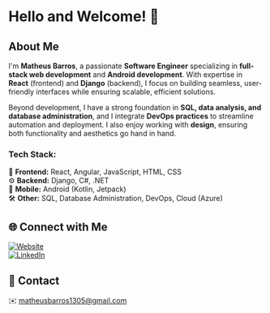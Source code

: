 # Hello and Welcome! 👋

## About Me
I'm **Matheus Barros**, a passionate **Software Engineer** specializing in **full-stack web development** and **Android development**. With expertise in **React** (frontend) and **Django** (backend), I focus on building seamless, user-friendly interfaces while ensuring scalable, efficient solutions. 

Beyond development, I have a strong foundation in **SQL, data analysis, and database administration**, and I integrate **DevOps practices** to streamline automation and deployment. I also enjoy working with **design**, ensuring both functionality and aesthetics go hand in hand.

### Tech Stack:
🚀 **Frontend:** React, Angular, JavaScript, HTML, CSS  
⚙️ **Backend:** Django, C#, .NET  
📱 **Mobile:** Android (Kotlin, Jetpack)  
🛠️ **Other:** SQL, Database Administration, DevOps, Cloud (Azure)  

## 🌐 Connect with Me
[![Website](https://img.shields.io/badge/Website-matheusbarros.com-000?style=for-the-badge&logo=googlechrome&logoColor=white)](https://matheusbarros.com)  
[![LinkedIn](https://img.shields.io/badge/LinkedIn-0077B5?style=for-the-badge&logo=linkedin&logoColor=white)](https://www.linkedin.com/in/mattheusbarroos/)

## 📩 Contact
✉️ [matheusbarros1305@gmail.com](mailto:matheusbarros1305@gmail.com)  
